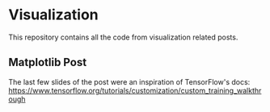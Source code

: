 # Visualization
This repository contains all the code from visualization related posts.

## Matplotlib Post
The last few slides of the post were an inspiration of TensorFlow's docs: https://www.tensorflow.org/tutorials/customization/custom_training_walkthrough
